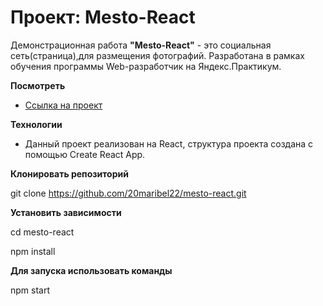 # Проект: Mesto-React


Демонстрационная работа **"Mesto-React"** - это социальная сеть(страница),для размещения фотографий.
Разработана в рамках обучения программы Web-разработчик на Яндекс.Практикум.

**Посмотреть**

* [Ссылка на проект](https://20maribel22.github.io/mesto-react/)

**Технологии**

* Данный проект реализован на React, структура проекта создана с помощью Create React App.

**Клонировать репозиторий**

git clone https://github.com/20maribel22/mesto-react.git

**Установить зависимости**

cd mesto-react

npm install

**Для запуска использовать команды**

npm start
